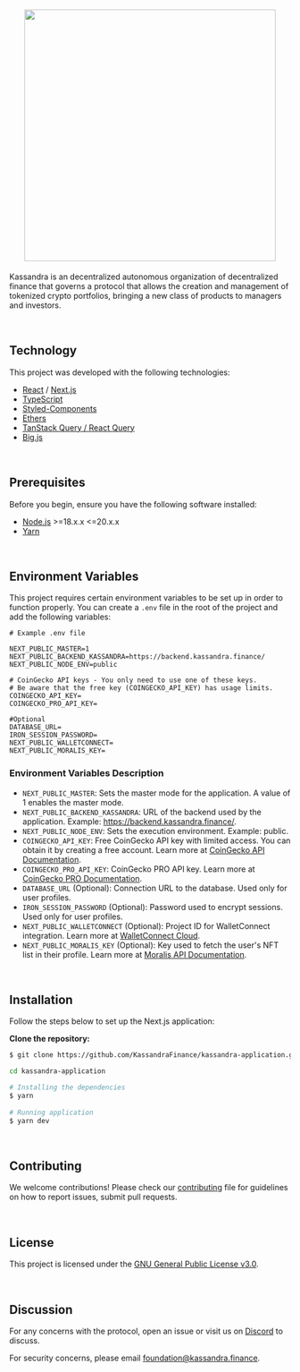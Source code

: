 <h1 align="center">
  <img width='450px'src="https://www.kassandra.finance/_next/static/media/kassandra-header.613d13f9.svg" align="center"/>
</h1>

Kassandra is an decentralized autonomous organization of decentralized finance that governs a protocol that allows the creation and management of tokenized crypto portfolios, bringing a new class of products to managers and investors.

<br />

## Technology

This project was developed with the following technologies:
- [React](https://reactjs.org) / [Next.js](https://nextjs.org/)
- [TypeScript](https://www.typescriptlang.org/)
- [Styled-Components](https://styled-components.com/)
- [Ethers](https://docs.ethers.org/v6/)
- [TanStack Query / React Query](https://tanstack.com/query/latest/docs/framework/react/overview)
- [Big.js](https://mikemcl.github.io/big.js/)

<br />

## Prerequisites  
Before you begin, ensure you have the following software installed:  

- [Node.js](https://nodejs.org/en/docs/) >=18.x.x <=20.x.x 
- [Yarn](https://classic.yarnpkg.com/lang/en/docs/)

<br />

## Environment Variables
This project requires certain environment variables to be set up in order to function properly. You can create a `.env` file in the root of the project and add the following variables:

```env
# Example .env file

NEXT_PUBLIC_MASTER=1
NEXT_PUBLIC_BACKEND_KASSANDRA=https://backend.kassandra.finance/
NEXT_PUBLIC_NODE_ENV=public

# CoinGecko API keys - You only need to use one of these keys. 
# Be aware that the free key (COINGECKO_API_KEY) has usage limits.
COINGECKO_API_KEY=
COINGECKO_PRO_API_KEY=

#Optional
DATABASE_URL=
IRON_SESSION_PASSWORD=
NEXT_PUBLIC_WALLETCONNECT=
NEXT_PUBLIC_MORALIS_KEY=
```

 ### Environment Variables Description
- `NEXT_PUBLIC_MASTER`: Sets the master mode for the application. A value of 1 enables the master mode.
- `NEXT_PUBLIC_BACKEND_KASSANDRA`: URL of the backend used by the application. Example: https://backend.kassandra.finance/.
- `NEXT_PUBLIC_NODE_ENV`: Sets the execution environment. Example: public.
- `COINGECKO_API_KEY`: Free CoinGecko API key with limited access. You can obtain it by creating a free account. Learn more at [CoinGecko API Documentation](https://docs.coingecko.com/v3.0.1/reference/introduction).
- `COINGECKO_PRO_API_KEY`: CoinGecko PRO API key. Learn more at [CoinGecko PRO Documentation](https://docs.coingecko.com/reference/introduction).
- `DATABASE_URL` (Optional): Connection URL to the database. Used only for user profiles.
- `IRON_SESSION_PASSWORD` (Optional): Password used to encrypt sessions. Used only for user profiles.
- `NEXT_PUBLIC_WALLETCONNECT` (Optional): Project ID for WalletConnect integration. Learn more at [WalletConnect Cloud](https://cloud.walletconnect.com).
- `NEXT_PUBLIC_MORALIS_KEY` (Optional): Key used to fetch the user's NFT list in their profile. Learn more at [Moralis API Documentation](https://docs.moralis.io/web3-data-api/aptos/reference/authentication).

<br />

## Installation  

Follow the steps below to set up the Next.js application:  

**Clone the repository:**  

 ```bash  
 $ git clone https://github.com/KassandraFinance/kassandra-application.git
 
 cd kassandra-application

 # Installing the dependencies
 $ yarn
  
 # Running application
 $ yarn dev
```

<br />

## Contributing

We welcome contributions! Please check our [contributing](./CONTRIBUTING.md) file for guidelines on how to report issues, submit pull requests.

<br />

## License
This project is licensed under the [GNU General Public License v3.0](LICENSE).

<br />

## Discussion

For any concerns with the protocol, open an issue or visit us on [Discord](https://discord.com/invite/8qHCfxwFCc) to discuss.

For security concerns, please email [foundation@kassandra.finance](mailto:foundation@kassandra.finance).
